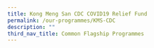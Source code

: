 ```yaml
---
title: Kong Meng San CDC COVID19 Relief Fund
permalink: /our-programmes/KMS-CDC
description: ""
third_nav_title: Common Flagship Programmes
---
```


